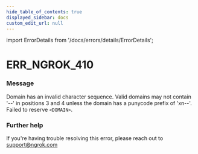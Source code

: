 ```yaml
---
hide_table_of_contents: true
displayed_sidebar: docs
custom_edit_url: null
---
```


import ErrorDetails from '/docs/errors/details/ErrorDetails';

# ERR_NGROK_410

### Message
Domain has an invalid character sequence. Valid domains may not contain '--' in positions 3 and 4 unless the domain has a punycode prefix of 'xn--'. Failed to reserve `<DOMAIN>`.

### Further help
If you're having trouble resolving this error, please reach out to [support@ngrok.com](mailto:support@ngrok.com?subject=Help%20with%20ERR_NGROK_410)

<ErrorDetails error='err_ngrok_410' />

